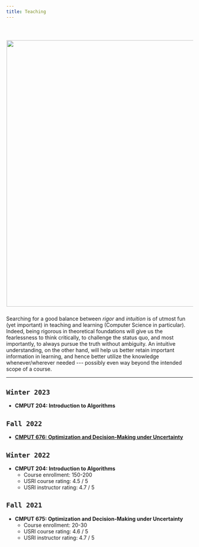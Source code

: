 ```yaml
---
title: Teaching
---
```



<div>
<img alt="" src="/img/rigor_intuition_f.png" style="min-width:220px; float:center; margin: 40px 1px 10px 1px" width="720"/>
</div>

Searching for a good balance between _rigor_ and _intuition_ is of utmost fun (yet important) in teaching and learning (Computer Science in particular). Indeed, being rigorous in theoretical foundations will give us the fearlessness to think critically, to challenge the status quo, and most importantly, to always pursue the truth without ambiguity. An intuitive understanding, on the other hand, will help us better retain important information in learning, and hence better utilize the knowledge whenever/wherever needed --- possibly even way beyond the intended scope of a course.

---

## `Winter 2023`
>
- **CMPUT 204: Introduction to Algorithms**

## `Fall 2022`
>
- [**CMPUT 676: Optimization and Decision-Making under Uncertainty**](/teaching/optimization)


## `Winter 2022`
>
- **CMPUT 204: Introduction to Algorithms**
    - Course enrollment: 150-200
    - USRI course rating: 4.5 / 5
    - USRI instructor rating: 4.7 / 5

## `Fall 2021`
>
- **CMPUT 675: Optimization and Decision-Making under Uncertainty**
    - Course enrollment: 20-30
    - USRI course rating: 4.6 / 5
    - USRI instructor rating: 4.7 / 5

